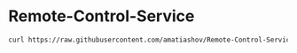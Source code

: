 # Remote-Control-Service


```sh
curl https://raw.githubusercontent.com/amatiashov/Remote-Control-Service/master/docker-compose.yaml > docker-compose.yaml; docker-compose up -d
```
